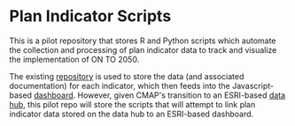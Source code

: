 # Plan Indicator Scripts
This is a pilot repository that stores R and Python scripts which automate the collection and processing of plan indicator data to track and visualize the implementation of ON TO 2050.

The existing [repository](https://github.com/CMAP-REPOS/ONTO2050-indicators) is used to store the data (and associated documentation) for each indicator, which then feeds into the Javascript-based [dashboard](https://cmap-repos.github.io/ONTO2050-indicators/). However, given CMAP's transition to an ESRI-based [data hub](https://datahub.cmap.illinois.gov/), this pilot repo will store the scripts that will attempt to link plan indicator data stored on the data hub to an ESRI-based dashboard. 
